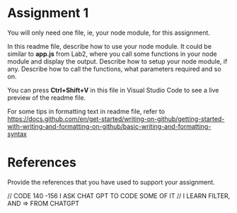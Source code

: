 # Assignment 1

You will only need one file, ie, your node module, for this assignment.

In this readme file, describe how to use your node module. It could be similar to **app.js** from Lab2, where you call some functions in your node module and display the output. Describe how to setup your node module, if any. Describe how to call the functions, what parameters required and so on.

You can press **Ctrl+Shift+V** in this file in Visual Studio Code to see a live preview of the readme file.

For some tips in formatting text in readme file, refer to https://docs.github.com/en/get-started/writing-on-github/getting-started-with-writing-and-formatting-on-github/basic-writing-and-formatting-syntax

# References
Provide the references that you have used to support your assignment. 

// CODE 140 -156 I ASK CHAT GPT TO CODE SOME OF IT 
// I LEARN FILTER, AND => FROM CHATGPT

